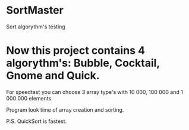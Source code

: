 # SortMaster
Sort algorythm's testing

# Now this project contains 4 algorythm's: Bubble, Cocktail, Gnome and Quick.

For speedtest you can choose 3 array type's with 10 000, 100 000 and 1 000 000 elements.

Program look time of array creation and sorting. 

P.S. QuickSort is fastest.
